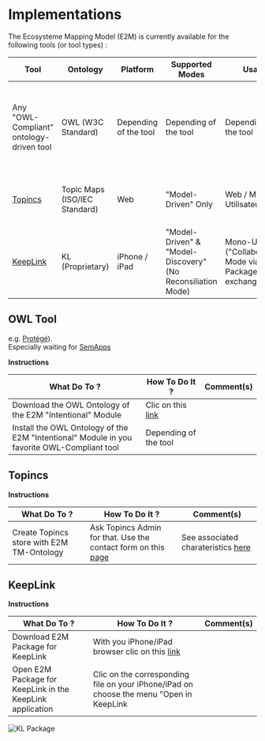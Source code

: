 Implementations
==
The Ecosysteme Mapping Model (E2M) is currently available for the following tools (or tool types) :

<table>
    <thead>
        <tr>
            <th>Tool</th>
            <th>Ontology</th>
            <th>Platform</th>      
            <th>Supported Modes</th>
            <th>Usage</th>   
            <th>Comments</th>
        </tr>
    </thead>
    <tbody>
        <tr>
            <td>Any "OWL-Compliant" ontology-driven tool</td>
            <td>OWL (W3C Standard)</td>
            <td>Depending of the tool</td>
            <td>Depending of the tool</td>
            <td>Depending of the tool</td>
            <td>OWL Ontology is available in the <a href="https://github.com/iPlumb3r/EcosystemMappingModel/tree/master/files">file</a> section  ("Intentional Module" only for now)</td>
        </tr>
        <tr>
            <td><a href="https://www.topincs.com/">Topincs</a></td>
            <td>Topic Maps (ISO/IEC  Standard)</td>
            <td>Web</td>
            <td>"Model-Driven" Only</td>
            <td>Web / Multi-Utilisateur</td>
            <td>Cf <a href="https://www.topincs.com/iPlumb3rSandBox/">"Entangled Bootstrap" Repository (EBR)</a></td>
        </tr>
        <tr>
            <td><a href="http://keeplink.com/">KeepLink</a></td>
            <td>KL (Proprietary)</td>
            <td>iPhone / iPad</td>
            <td>"Model-Driven" & "Model-Discovery" (No Reconsiliation Mode)</td>
            <td>Mono-User ("Collaboration" Mode via Package exchange)</td>
            <td>Package for KeepLink available in the <a href="https://github.com/iPlumb3r/EcosystemMappingModel/tree/master/files">file</a> section</td>
        </tr>
    </tbody>
</table>


OWL Tool
-
e.g. <a href="https://protege.stanford.edu/">Protégé</a>).   
Especially waiting for <a href="http://semapps.org/">SemApps</a>   

__Instructions__
<table>
    <thead>
        <tr>
            <th>What Do To ?</th>
            <th>How To Do It ?</th>
            <th>Comment(s)</th>
        </tr>
    </thead>
    <tbody>
        <tr>
            <td>Download the OWL Ontology of the E2M "Intentional" Module</td>
            <td>Clic on this <a href="https://github.com/iPlumb3r/EcosystemMappingModel/blob/master/files/EcosystemMapping_Intentional.owl">link</a></td>
            <td></td>
        </tr>
        <tr>
            <td>Install the OWL Ontology of the E2M "Intentional" Module in you favorite OWL-Compliant tool</td>
            <td>Depending of the tool</td>
            <td></td>
        </tr>
    </tbody>
</table>


Topincs
-
__Instructions__
<table>
    <thead>
        <tr>
            <th>What Do To ?</th>
            <th>How To Do It ?</th>
            <th>Comment(s)</th>
        </tr>
    </thead>
    <tbody>
        <tr>
            <td>Create Topincs store with E2M TM-Ontology</td>
            <td>Ask Topincs Admin for that. Use the contact form on this <a href="https://www.topincs.com/pricing">page</a></td>
            <td>See associated charateristics <a href="https://www.topincs.com/pricing">here</a</td>
        </tr>
    </tbody>
</table>


KeepLink
-

__Instructions__
<table>
    <thead>
        <tr>
            <th>What Do To ?</th>
            <th>How To Do It ?</th>
            <th>Comment(s)</th>
        </tr>
    </thead>
    <tbody>
        <tr>
            <td>Download E2M Package for KeepLink</td>
            <td>With you iPhone/iPad browser clic on this <a href="https://github.com/iPlumb3r/EcosystemMappingModel/blob/master/files/EcosystemMapping_v1_2020-03-05.klp">link</a></td>
            <td></td>
        </tr>
        <tr>
            <td>Open E2M Package for KeepLink in the KeepLink application</td>
            <td>Clic on the corresponding file on your iPhone/iPad on choose the menu "Open in KeepLink</td>
            <td></td>
        </tr>
    </tbody>
</table>



![KL Package](https://github.com/iPlumb3r/EcosystemMappingModel/blob/master/images/KeepLink_Package.jpg)
